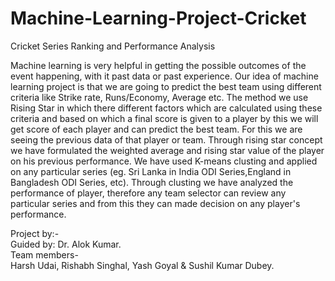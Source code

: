 # Machine-Learning-Project-Cricket

Cricket Series Ranking and Performance Analysis
 
Machine learning is very helpful in getting the possible outcomes of the event happening, with it past data or past experience. Our idea of machine learning project is that  we are going to predict the best team using different criteria like Strike rate, Runs/Economy, Average etc. The method we use Rising Star in which there different factors which are calculated using these criteria and based on which a final score is given to a player by this we will get score of each player and can predict the best team. For this we are seeing the previous data of that player or team. Through rising star concept we have formulated the weighted average and rising star value of the player on his previous performance. We have used K-means clusting and applied on any particular series (eg. Sri Lanka in India ODI Series,England in Bangladesh ODI Series, etc). Through clusting we have analyzed the performance of player, therefore any team selector can review any particular series and from this they can made decision on any player's performance.

Project by:- <br>
Guided by: Dr. Alok Kumar. <br>
Team members- <br>
Harsh Udai, Rishabh Singhal, Yash Goyal & Sushil Kumar Dubey.



